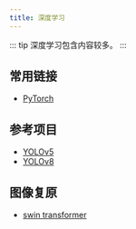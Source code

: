 ```yaml
---
title: 深度学习
---
```


::: tip
深度学习包含内容较多。
:::

## 常用链接
- [PyTorch](https://pytorch.org/)

## 参考项目
- [YOLOv5](https://github.com/ultralytics/yolov5)
- [YOLOv8](https://github.com/ultralytics/ultralytics)


## 图像复原

- [swin transformer](https://github.com/microsoft/Swin-Transformer)